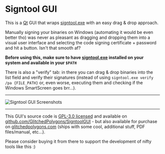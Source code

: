 # Signtool GUI

This is a [Qt](https://www.qt.io) GUI that wraps [signtool.exe](https://docs.microsoft.com/en-us/dotnet/framework/tools/signtool-exe) with an easy drag &amp; drop approach.

Manually signing your binaries on Windows (automating it would be even better tho) was never as pleasant as dragging and dropping them into a visual user interface and selecting the code signing certificate + password and hit a button. Isn't that smooth af?

**Before using this, make sure to have [signtool.exe](https://docs.microsoft.com/en-us/dotnet/framework/tools/signtool-exe) installed on your system and available in your `$PATH`**

There is also a "verify" tab: in there you can drag &amp; drop binaries into the list field and verify their signatures (instead of using `signtool.exe verify /pa {FILE_PATH}` or, even worse, executing them and checking if the Windows SmartScreen goes brr...).

---

![Signtool GUI Screenshots](https://files.glitchedpolygons.com/api/v1/files/2porakb5izmfdtx3)

---

This GUI's source code is [GPL-3.0 licensed](https://github.com/GlitchedPolygons/SigntoolGUI/blob/main/LICENSE) and available on [github.com/GlitchedPolygons/SigntoolGUI](https://github.com/GlitchedPolygons/SigntoolGUI) - but also available for purchase on [glitchedpolygons.com](https://glitchedpolygons.com) (ships with some cool, additional stuff, PDF files/manual, etc...). 

Please consider buying it from there to support the development of nifty tools like this :)
